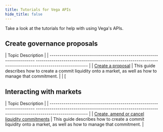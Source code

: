```yaml
---
title: Tutorials for Vega APIs
hide_title: false
---
```

Take a look at the tutorials for help with using Vega's APIs. 

## Create governance proposals

| Topic                                                                   Description                                                                                                        |
| ---------------------------------------------------------------------- -------------------------------------------------------------------------------------------------------- |
| [Create a proposal](./proposals)                               | This guide describes how to create a commit liquidity onto a market, as well as how to manage that commitment. |
| [

## Interacting with markets
| Topic                                                                   Description                                                                                                        |
| ---------------------------------------------------------------------- -------------------------------------------------------------------------------------------------------- |
| [Create, amend or cancel liquidity commitments](./providing-liquidity)                               | This guide describes how to create a commit liquidity onto a market, as well as how to manage that commitment. |